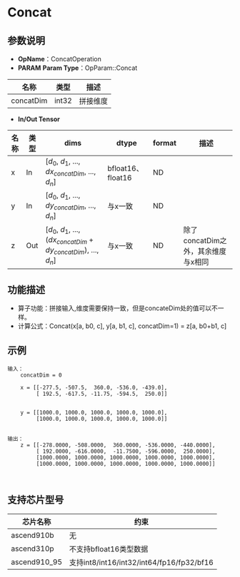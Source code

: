 # Concat

## 参数说明

- **OpName**：ConcatOperation
- **PARAM**
  **Param Type**：OpParam::Concat

| 名称      | 类型  | 描述     |
| --------- | ----- | -------- |
| concatDim | int32 | 拼接维度 |

- **In/Out Tensor**

| 名称 | 类型 | dims                                                                       | dtype             | format | 描述                               |
| ---- | ---- | -------------------------------------------------------------------------- | ----------------- | ------ | ---------------------------------- |
| x    | In   | [$d_0$, $d_1$, ..., $dx_{concatDim}$, ..., $d_n$]                  | bfloat16、float16 | ND     |                                    |
| y    | In   | [$d_0$, $d_1$, ..., $dy_{concatDim}$, ..., $d_n$]                  | 与x一致           | ND     |                                    |
| z    | Out  | [$d_0$, $d_1$, ..., ($dx_{concatDim}+dy_{concatDim}$), ..., $d_n$] | 与x一致           | ND     | 除了concatDim之外，其余维度与x相同 |

## 功能描述

- 算子功能：拼接输入,维度需要保持一致，但是concateDim处的值可以不一样。
- 计算公式：Concat(x[a, b0, c], y[a, b1, c], concatDim=1) = z[a, b0+b1, c]

## 示例

```
输入：
	concatDim = 0
 
	x = [[-277.5, -507.5,  360.0, -536.0, -439.0],
         [ 192.5, -617.5, -11.75, -594.5,  250.0]]

 
	y = [[1000.0, 1000.0, 1000.0, 1000.0, 1000.0],
         [1000.0, 1000.0, 1000.0, 1000.0, 1000.0]]

 
输出：
	z = [[-278.0000, -508.0000,  360.0000, -536.0000, -440.0000],
         [ 192.0000, -616.0000,  -11.7500, -596.0000,  250.0000],
         [1000.0000, 1000.0000, 1000.0000, 1000.0000, 1000.0000],
         [1000.0000, 1000.0000, 1000.0000, 1000.0000, 1000.0000]]

 
```

## 支持芯片型号

| 芯片名称   | 约束                   |
| ---------- | ---------------------- |
| ascend910b | 无                     |
| ascend310p | 不支持bfloat16类型数据 |
| ascend910_95| 支持int8/int16/int32/int64/fp16/fp32/bf16 |
